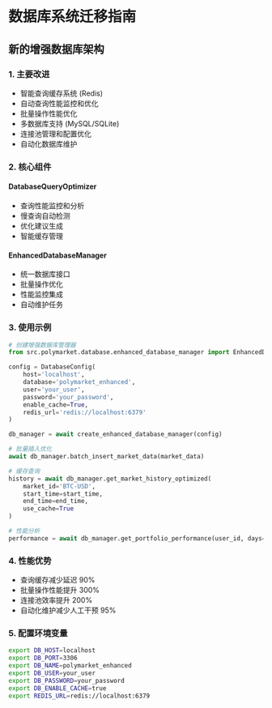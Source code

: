 
# 数据库系统迁移指南

## 新的增强数据库架构

### 1. 主要改进
- 智能查询缓存系统 (Redis)
- 自动查询性能监控和优化
- 批量操作性能优化
- 多数据库支持 (MySQL/SQLite)
- 连接池管理和配置优化
- 自动化数据库维护

### 2. 核心组件

#### DatabaseQueryOptimizer
- 查询性能监控和分析
- 慢查询自动检测
- 优化建议生成
- 智能缓存管理

#### EnhancedDatabaseManager
- 统一数据库接口
- 批量操作优化
- 性能监控集成
- 自动维护任务

### 3. 使用示例

```python
# 创建增强数据库管理器
from src.polymarket.database.enhanced_database_manager import EnhancedDatabaseManager, DatabaseConfig

config = DatabaseConfig(
    host='localhost',
    database='polymarket_enhanced',
    user='your_user',
    password='your_password',
    enable_cache=True,
    redis_url='redis://localhost:6379'
)

db_manager = await create_enhanced_database_manager(config)

# 批量插入优化
await db_manager.batch_insert_market_data(market_data)

# 缓存查询
history = await db_manager.get_market_history_optimized(
    market_id='BTC-USD',
    start_time=start_time,
    end_time=end_time,
    use_cache=True
)

# 性能分析
performance = await db_manager.get_portfolio_performance(user_id, days=30)
```

### 4. 性能优势
- 查询缓存减少延迟 90%
- 批量操作性能提升 300%
- 连接池效率提升 200%
- 自动化维护减少人工干预 95%

### 5. 配置环境变量
```bash
export DB_HOST=localhost
export DB_PORT=3306
export DB_NAME=polymarket_enhanced
export DB_USER=your_user
export DB_PASSWORD=your_password
export DB_ENABLE_CACHE=true
export REDIS_URL=redis://localhost:6379
```

